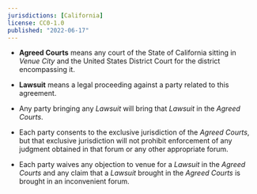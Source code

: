 ```yaml
---
jurisdictions: [California]
license: CC0-1.0
published: "2022-06-17"
---
```


- **Agreed Courts** means any court of the State of California sitting in _Venue City_ and the United States District Court for the district encompassing it.

- **Lawsuit** means a legal proceeding against a party related to this agreement.

- Any party bringing any _Lawsuit_ will bring that _Lawsuit_ in the _Agreed Courts_.

- Each party consents to the exclusive jurisdiction of the _Agreed Courts_, but that exclusive jurisdiction will not prohibit enforcement of any judgment obtained in that forum or any other appropriate forum.

- Each party waives any objection to venue for a _Lawsuit_ in the _Agreed Courts_ and any claim that a _Lawsuit_ brought in the _Agreed Courts_ is brought in an inconvenient forum.
